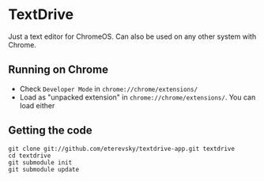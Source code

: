 # TextDrive

Just a text editor for ChromeOS. Can also be used on any other system with Chrome.

## Running on Chrome

* Check `Developer Mode` in `chrome://chrome/extensions/`
* Load as "unpacked extension" in `chrome://chrome/extensions/`. You can load either


## Getting the code

    git clone git://github.com/eterevsky/textdrive-app.git textdrive
    cd textdrive
    git submodule init
    git submodule update
